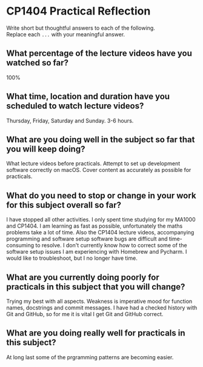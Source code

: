 # CP1404 Practical Reflection

Write short but thoughtful answers to each of the following.  
Replace each `...` with your meaningful answer.

## What percentage of the lecture videos have you watched so far?

100%

## What time, location and duration have you scheduled to watch lecture videos?

Thursday, Friday, Saturday and Sunday. 3-6 hours. 

## What are you doing well in the subject so far that you will keep doing?

What lecture videos before practicals. Attempt to set up development software
correctly on macOS. Cover content as accurately as possible for practicals.

## What do you need to stop or change in your work for this subject overall so far?

I have stopped all other activities. I only spent time studying for my MA1000 and
CP1404. I am learning as fast as possible, unfortunately the maths problems take
a lot of time. Also the CP1404 lecture videos, accompanying programming and software 
setup software bugs are difficult and time-consuming to resolve. I don't currently 
know how to correct some of the software setup issues I am experiencing with Homebrew
and Pycharm. I would like to troubleshoot, but I no longer have time.

## What are you currently doing poorly for practicals in this subject that you will change?

Trying my best with all aspects. Weakness is imperative mood for function names, docstrings
and commit messages. I have had a checked history with Git and GitHub, so for me it is
vital I get Git and GitHub correct.

## What are you doing really well for practicals in this subject?

At long last some of the prgramming patterns are becoming easier.
